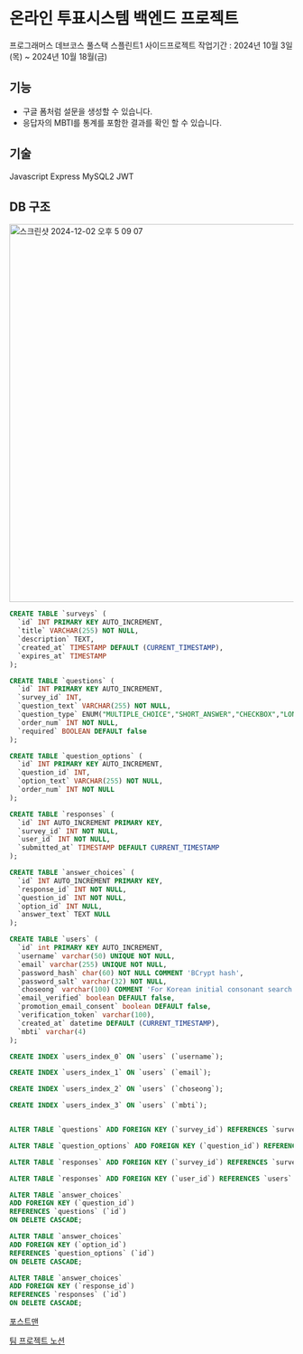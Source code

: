 # 온라인 투표시스템 백엔드 프로젝트

프로그래머스 데브코스 풀스택 스플린트1 사이드프로젝트 
작업기간 : 2024년 10월 3일(목) ~ 2024년 10월 18월(금)

## 기능
- 구글 폼처럼 설문을 생성할 수 있습니다.
- 응답자의 MBTI를 통계를 포함한 결과를 확인 할 수 있습니다.

## 기술

Javascript
Express
MySQL2
JWT

## DB 구조

<img width="669" alt="스크린샷 2024-12-02 오후 5 09 07" src="https://github.com/user-attachments/assets/eec2ccfe-7d49-4e38-8ad8-aee54e949676">

```SQL
CREATE TABLE `surveys` (
  `id` INT PRIMARY KEY AUTO_INCREMENT,
  `title` VARCHAR(255) NOT NULL,
  `description` TEXT,
  `created_at` TIMESTAMP DEFAULT (CURRENT_TIMESTAMP),
  `expires_at` TIMESTAMP
);

CREATE TABLE `questions` (
  `id` INT PRIMARY KEY AUTO_INCREMENT,
  `survey_id` INT,
  `question_text` VARCHAR(255) NOT NULL,
  `question_type` ENUM("MULTIPLE_CHOICE","SHORT_ANSWER","CHECKBOX","LONG_ANSWER") NOT NULL,
  `order_num` INT NOT NULL,
  `required` BOOLEAN DEFAULT false
);

CREATE TABLE `question_options` (
  `id` INT PRIMARY KEY AUTO_INCREMENT,
  `question_id` INT,
  `option_text` VARCHAR(255) NOT NULL,
  `order_num` INT NOT NULL
);

CREATE TABLE `responses` (
  `id` INT AUTO_INCREMENT PRIMARY KEY,
  `survey_id` INT NOT NULL,
  `user_id` INT NOT NULL,
  `submitted_at` TIMESTAMP DEFAULT CURRENT_TIMESTAMP
);

CREATE TABLE `answer_choices` (
  `id` INT AUTO_INCREMENT PRIMARY KEY,
  `response_id` INT NOT NULL,
  `question_id` INT NOT NULL,
  `option_id` INT NULL,
  `answer_text` TEXT NULL
);

CREATE TABLE `users` (
  `id` int PRIMARY KEY AUTO_INCREMENT,
  `username` varchar(50) UNIQUE NOT NULL,
  `email` varchar(255) UNIQUE NOT NULL,
  `password_hash` char(60) NOT NULL COMMENT 'BCrypt hash',
  `password_salt` varchar(32) NOT NULL,
  `choseong` varchar(100) COMMENT 'For Korean initial consonant search',
  `email_verified` boolean DEFAULT false,
  `promotion_email_consent` boolean DEFAULT false,
  `verification_token` varchar(100),
  `created_at` datetime DEFAULT (CURRENT_TIMESTAMP),
  `mbti` varchar(4)
);

CREATE INDEX `users_index_0` ON `users` (`username`);

CREATE INDEX `users_index_1` ON `users` (`email`);

CREATE INDEX `users_index_2` ON `users` (`choseong`);

CREATE INDEX `users_index_3` ON `users` (`mbti`);


ALTER TABLE `questions` ADD FOREIGN KEY (`survey_id`) REFERENCES `surveys` (`id`) ON DELETE CASCADE;

ALTER TABLE `question_options` ADD FOREIGN KEY (`question_id`) REFERENCES `questions` (`id`) ON DELETE CASCADE;

ALTER TABLE `responses` ADD FOREIGN KEY (`survey_id`) REFERENCES `surveys` (`id`) ON DELETE CASCADE;

ALTER TABLE `responses` ADD FOREIGN KEY (`user_id`) REFERENCES `users` (`id`);

ALTER TABLE `answer_choices`
ADD FOREIGN KEY (`question_id`)
REFERENCES `questions` (`id`)
ON DELETE CASCADE;

ALTER TABLE `answer_choices`
ADD FOREIGN KEY (`option_id`)
REFERENCES `question_options` (`id`)
ON DELETE CASCADE;

ALTER TABLE `answer_choices`
ADD FOREIGN KEY (`response_id`)
REFERENCES `responses` (`id`)
ON DELETE CASCADE;
```


[포스트맨](https://documenter.getpostman.com/view/34263719/2sAYBYfqK3)


[팀 프로젝트 노션](https://www.notion.so/5c5349c9fd0e4d6788a40850ba6d6c4c?pvs=4)
